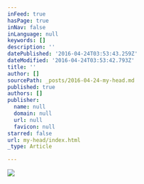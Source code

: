 ```yaml
---
inFeed: true
hasPage: true
inNav: false
inLanguage: null
keywords: []
description: ''
datePublished: '2016-04-24T03:53:43.259Z'
dateModified: '2016-04-24T03:53:42.793Z'
title: ''
author: []
sourcePath: _posts/2016-04-24-my-head.md
published: true
authors: []
publisher:
  name: null
  domain: null
  url: null
  favicon: null
starred: false
url: my-head/index.html
_type: Article

---
```

![](https://the-grid-user-content.s3-us-west-2.amazonaws.com/34f9bf42-60ef-42a4-9cff-f6891b08cd80.jpg)